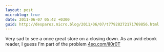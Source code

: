 ```yaml
---
layout: post
microblog: true
date: 2011-06-07 05:42 +0300
guid: http://desparoz.micro.blog/2011/06/07/t77928272171769856.html
---
```

Very sad to see a once great store on a closing down. As an avid ebook reader, I guess I'm part of the problem [4sq.com/iI0r0T](http://4sq.com/iI0r0T)
